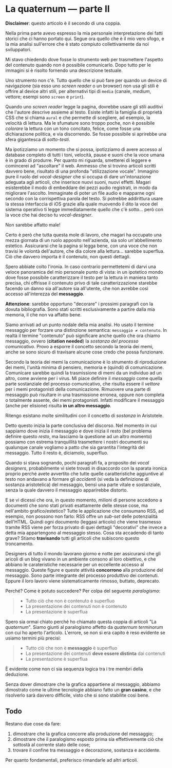 
La quaternum — parte II
=======================

**Disclaimer**: questo articolo è il secondo di una coppia.

Nella prima parte avevo espresso la mia personale interpretazione dei fatti
storici che ci hanno portato qui.  Segue ora quello che è il mio vero sfogo, e
la mia analisi sull'errore che è stato compiuto collettivamente da noi
sviluppatori.

Mi stavo chiedendo dove fosse lo strumento web per trasmettere l'aspetto del
contenuto quando non è possibile comunicarlo.  Dopo tutto per le immagini si è
risolto fornendo una descrizione testuale.

Uno strumento non c'è.  Tutto quello che si può fare per quando un device di
navigazione (sia esso uno _screen reader_ o un browser) non usa gli stili è
offrire al device altri stili, per alternativi tipi di `media` (canale,
_medium_, vettore; esempi sono `screen` e `print`).

Quando uno _screen reader_ legge la pagina, dovrebbe usare gli stili auditivi
che l'autore descrive assieme al testo.  Esiste infatti la famiglia di
proprietà CSS che si chiama `aural` e che permette di scegliere, ad esempio,
la velocità di lettura.  Ma le sfumature sono troppo poche, non è possibile
_colorare_ la lettura con un tono concitato, felice, come fosse una
dichiarazione politica, e via discorrendo.  Se fosse possibile si aprirebbe
una sfera gigantesca di _sotto-testi_.

Ma ipotizziamo un momento che si possa, ipotizziamo di avere accesso al
database completo di tutti i toni, velocità, pause e suoni che la voce umana è
in grado di produrre.  Per quanto mi riguarda, smetterei di leggere e
comincerei ad "ascoltare" il web.  Ammesso che si trovino articoli scritti
davvero bene, risultato di una profonda "stilizzazione vocale".  Immagino pure
il ruolo del _vocal-designer_ che si occupa di dare un'intonazione adeguata
agli articoli, che inserisce nuovi suoni, nuovi effetti.  Magari esisterebbe il
modo di embeddare dei pezzi audio registrati, in modo da migliorare l'ascolto.
Immaginate di poter un file audio e mapparne ogni secondo con la corrispettiva
parola del testo.  Si potrebbe addirittura usare la stessa interfaccia di iOS
grazie alla quale muovendo il dito la voce del sistema operativo ti legge
immediatamente quello che c'è sotto... però con la voce che hai deciso tu
_vocal-designer_.

Non sarebbe affatto male!

Certo è però che tutta questa mole di lavoro, che magari ha occupato una mezza
giornata di un ruolo apposito nell'azienda, sia solo un'abbellimento estetico.
Assicurarsi che la pagina si legga bene, con una voce che non travisi le
volontà dell'autore, che dia colore alla lettura... sarebbe superflua.  Ciò che
davvero importa è il contenuto, non questi dettagli.

Spero abbiate colto l'ironia.  In caso contrario permettetemi di darvi una
veloce panoramica del mio personale punto di vista: in un ipotetico mondo dove
fosse possibile caratterizzare il testo per la lettura in maniera tanto precisa,
chi offrisse il contenuto privo di tale caratterizzazione starebbe facendo un
danno sia all'autore sia all'utente, che non avrebbe così accesso all'interezza
del **messaggio**.

**Attenzione**: sarebbe opportuno "decorare" i prossimi paragrafi con la dovuta
bibliografia.  Sono stati scritti esclusivamente a partire dalla mia memoria, il
che non va affatto bene.

Siamo arrivati ad un punto nodale della mia analisi.  Ho usato il termine
messaggio per forzare una distinzione semantica: `messaggio ≠ contenuto`.  In
realtà il termine "contenuto" può significare anche quello che ora chiamo
messaggio, ovvero (**citation needed**) la _sostanza del processo comunicativo_.
Provo a esporre il concetto secondo la teoria dei memi, anche se sono sicuro di
travisare alcune cose credo che possa funzionare.

Secondo la teoria dei memi la comunicazione è lo strumento di riproduzione dei
memi, l'unità minima di pensiero, memoria e (quindi) di comunicazione.
Comunicare sarebbe quindi la trasmissione di memi da un individuo ad un altro,
come avviene per i virus.  Mi piace definire il _messaggio_ come quella parte
sostanziale del processo comunicativo, che risulta essere il _vettore_ per i
memi protagonisti della comunicazione.  Rimuovere una parte di messaggio può
risultare in una trasmissione erronea, oppure non completa o totalmente assente,
dei memi protagonisti.  Infatti modificare il messaggio (anche per elisione)
risulta **in un altro messaggio**.

Ritengo esistano molte similitudini con il concetto di _sostanza_ in Aristotele.

Detto questo inizia la parte conclusiva del discorso.  Nel momento in cui
sappiamo dove inizia il messaggio e dove inizia il resto (bel problema definire
questo _resto_, ma lasciamo la questione ad un altro momento) possiamo con
estrema tranquillità trasmettere i nostri documenti su qualunque canale vogliamo
a patto che sia garantita l'integrità del messaggio.  Tutto il resto è,
diciamolo, superfluo.

Quando si stava sognando, pochi paragrafi fa, a proposito dei _vocal designers_,
probabilmente vi siete trovati in disaccordo con la sparata ironica proprio
perché avete avvertito che tutte quelle caratteristiche aggiuntive al testo non
andavano a formare gli _accidenti_ (si veda la definizione di sostanza
aristotelica) del messaggio, bensì una parte vitale e sostanziale, senza la
quale davvero il messaggio apparirebbe distorto.

E se vi dicessi che ora, in questo momento, milioni di persone accedono a
documenti che sono stati privati esattamente delle stesse cose, ma nell'ambito
grafico/estetico?  Tutte le applicazione che consumano RSS, ad esempio, non
possono non farlo: RSS offre un _sub-set_ delle potenzialità dell'HTML.  Quindi
ogni documento (leggasi articolo) che viene trasmesso tramite RSS viene per
forza privato di quei dettagli "decorativi" che invece a detta mia appartengono
al messaggio stesso.  Cosa sta accadendo di tanto grave?  Stiamo **travisando**
tutti gli articoli che subiscono questo troncamento.

Designers di tutto il mondo lavorano giorno e notte per assicurarsi che gli
aricoli di un blog vivano in un ambiente consono al loro obiettivo, e che
abbiano le carateristiche necessarie per un eccellente accesso al messaggio.
Queste figure e queste attività **concorrono** alla produzione del messaggio.
Sono parte integrante del processo produttivo dei contenuti.  Eppure il loro
lavoro viene sistematicamente rimosso, buttato, deprecato.

Perché?  Come è potuto succedere?  Per colpa del seguente _paralogismo_:

> - Tutto ciò che non è contenuto è superfluo
> - La presentazione dei contenuti non è contenuto
> - La presentazione è superflua

Spero sia ormai chiato perché ho chiamato questa coppia di articoli "La
_quaternum_".  Siamo giunti al paralogismo affetto da _quaternum terminorum_ con
cui ho aperto l'articolo.  L'errore, se non si era capito è reso evidente se
usiamo termini più precisi:

> - Tutto ciò che non è **messaggio** è superfluo
> - La presentazione dei contenuti **deve essere distinta** dai contenuti 
> - La presentazione è superflua

È evidente come non ci sia sequenza logica tra i tre membri della deduzione.

Senza dover dimostrare che la grafica appartiene al messaggio, abbiamo
dimostrato come le ultime tecnologie abbiano fatto un **gran casino**, e che
risolverlo sarà davvero difficile, visto che si sono stabilite così bene.


Todo
----

Restano due cose da fare:

1. dimostrare che la grafica concorre alla produzione del messaggio;
2. dimostrare che il paralogismo esposto prima sia effettivemente ciò che
   sottostà al corrente stato delle cose;
3. trovare il confine tra messaggio e decorazione, sostanza e accidente.

Per quanto fondamentali, preferisco rimandarle ad altri articoli.


